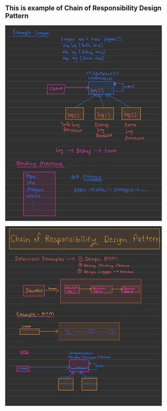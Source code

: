 ## This is example of Chain of Responsibility Design Pattern

![Note 1](./readme-resources/Note1.png)

![Note 1](./readme-resources/Note2.png)